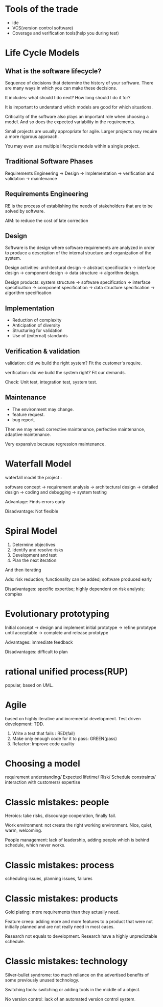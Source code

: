 # Tools of the trade

* ide
* VCS(version control software)
* Coverage and verification tools(help you during test)

# Life Cycle Models
## What is the software lifecycle?

Sequence of decisions that determine the history of your software. There are many ways in which you can make these decisions.

It includes: what should I do next? How long should I do it for?

It is important to understand which models are good for which situations.

Criticality of the software also plays an important role when choosing a model. And so does the expected variability in the requirements.

Small projects are usually appropriate for agile. Larger projects may require a more rigorous approach.

You may even use multiple lifecycle models within a single project.

## Traditional Software Phases

Requirements Engineering -> Design -> Implementation -> verification and validation -> maintenance

## Requirements Engineering

RE is the process of establishing the needs of stakeholders that are to be solved by software.

AIM: to reduce the cost of late correction

## Design

Software is the design where software requirements are analyzed in order to produce a description of the internal structure and organization of the system.

Design activities: architectural design -> abstract specification -> interface design -> component design -> data structure -> algorithm design.

Design products: system structure -> software specification -> interface specification -> component specification -> data structure specification -> algorithm specification

## Implementation

* Reduction of complexity
* Anticipation of diversity
* Structuring for validation
* Use of (external) standards

## Verification & validation

validation: did we build the right system? Fit the customer's require.

verification: did we build the system right? Fit our demands.

Check: Unit test, integration test, system test.

## Maintenance

* The environment may change.
* feature request.
* bug report.

Then we may need: corrective maintenance, perfective maintenance, adaptive maintenance.

Very expansive because regression maintenance.

# Waterfall Model

waterfall model the project :

software concept -> requirement analysis -> architectural design -> detailed design -> coding and debugging -> system testing

Advantage: Finds errors early

Disadvantage: Not flexible

# Spiral Model

1. Determine objectives
2. Identify and resolve risks
3. Development and test
4. Plan the next iteration

And then iterating

Ads: risk reduction; functionality can be added; software produced early

Disadvantages: specific expertise; highly dependent on risk analysis; complex

# Evolutionary prototyping

Initial concept -> design and implement initial prototype -> refine prototype until acceptable -> complete and release prototype

Advantages: immediate feedback

Disadvantages: difficult to plan

# rational unified process(RUP)

popular, based on UML.

# Agile

based on highly iterative and incremental development. Test driven development: TDD.

1. Write a test that fails : RED(fail)
2. Make only enough code for it to pass: GREEN(pass)
3. Refactor: Improve code quality

# Choosing a model

requirement understanding/ Expected lifetime/ Risk/ Schedule constraints/ interaction with customers/ expertise

# Classic mistakes: people

Heroics: take risks, discourage cooperation, finally fail.

Work environment: not create the right working environment. Nice, quiet, warm, welcoming.

People management: lack of leadership, adding people which is behind schedule, which never works.

# Classic mistakes: process

scheduling issues, planning issues, failures

# Classic mistakes: products

Gold plating: more requirements than they actually need.

Feature creep: adding more and more features to a product that were not initially planned and are not really need in most cases.

Research not equals to development. Research have a highly unpredictable schedule.

# Classic mistakes: technology

Silver-bullet syndrome: too much reliance on the advertised benefits of some previously unused technology.

Switching tools: switching or adding tools in the middle of a object.

No version control: lack of an automated version control system.
